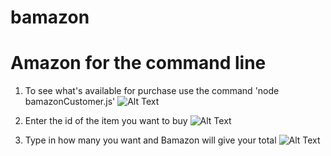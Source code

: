 # bamazon

# Amazon for the command line

1) To see what's available for purchase use the command 'node bamazonCustomer.js'
![Alt Text](https://cl.ly/196bc214147e/Screen%252520Recording%2525202018-11-08%252520at%25252011.17%252520PM.gif)

2) Enter the id of the item you want to buy
![Alt Text](https://cl.ly/789b00edbf83/Screen%252520Recording%2525202018-11-08%252520at%25252011.20%252520PM.gif)
3) Type in how many you want and Bamazon will give your total
![Alt Text](https://cl.ly/92b941780740/Screen%252520Recording%2525202018-11-08%252520at%25252011.22%252520PM.gif)
